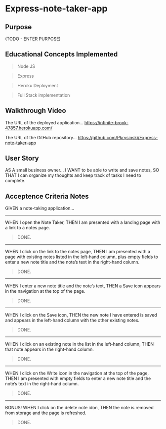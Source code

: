 # Express-note-taker-app

## Purpose

(TODO - ENTER PURPOSE)

## Educational Concepts Implemented
>Node JS

>Express

>Heroku Deployment

>Full Stack implementation

## Walkthrough Video

The URL of the deployed application...
https://infinite-brook-47857.herokuapp.com/

The URL of the GitHub repository...
https://github.com/Pkrysinski/Express-note-taker-app

## User Story

AS A small business owner...
I WANT to be able to write and save notes,
SO THAT I can organize my thoughts and keep track of tasks I need to complete.


## Acceptence Criteria Notes

GIVEN a note-taking application...

- - - - -
WHEN I open the Note Taker,
THEN I am presented with a landing page with a link to a notes page.
>DONE.

- - - - -
WHEN I click on the link to the notes page,
THEN I am presented with a page with existing notes listed in the left-hand column, plus empty fields to enter a new note title and the note’s text in the right-hand column.
>DONE.

- - - - -
WHEN I enter a new note title and the note’s text,
THEN a Save icon appears in the navigation at the top of the page.
>DONE.

- - - - -
WHEN I click on the Save icon,
THEN the new note I have entered is saved and appears in the left-hand column with the other existing notes.
>DONE.

- - - - -
WHEN I click on an existing note in the list in the left-hand column,
THEN that note appears in the right-hand column.
>DONE.

- - - - -
WHEN I click on the Write icon in the navigation at the top of the page,
THEN I am presented with empty fields to enter a new note title and the note’s text in the right-hand column.
>DONE.

- - - - -
BONUS!
WHEN I click on the delete note idon,
THEN the note is removed from storage and the page is refreshed.
>DONE.